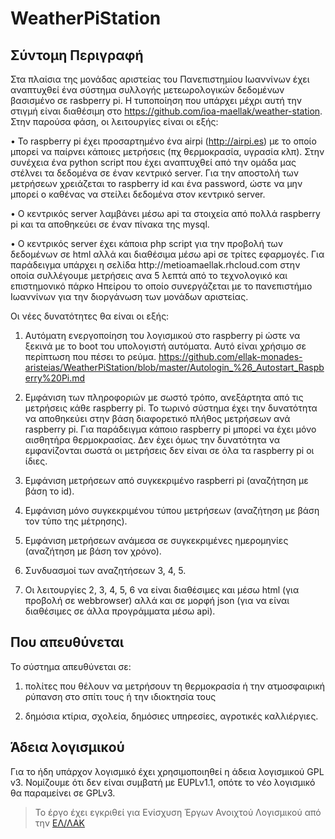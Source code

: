 # WeatherPiStation
## Σύντομη Περιγραφή
Στα πλαίσια της μονάδας αριστείας του Πανεπιστημίου Ιωαννίνων έχει αναπτυχθεί ένα σύστημα συλλογής μετεωρολογικών δεδομένων βασισμένο σε rasbperry pi. Η τυποποίηση που υπάρχει μέχρι αυτή την στιγμή είναι διαθέσιμη στο https://github.com/ioa-maellak/weather-station.
Στην παρούσα φάση, οι λειτουργίες είναι οι εξής:

• Το raspberry pi έχει προσαρτημένο ένα airpi (http://airpi.es) με το οποίο μπορεί να παίρνει κάποιες μετρήσεις (πχ θερμοκρασία, υγρασία κλπ). Στην συνέχεια ένα python script που έχει αναπτυχθεί από την ομάδα μας στέλνει τα δεδομένα σε έναν κεντρικό server. Για την αποστολή των μετρήσεων χρειάζεται το raspberry id και ένα password, ώστε να μην μπορεί ο καθένας να στείλει δεδομένα στον κεντρικό server.

• Ο κεντρικός server λαμβάνει μέσω api τα στοιχεία από πολλά raspberry pi και τα αποθηκεύει σε έναν πίνακα της mysql.

• Ο κεντρικός server έχει κάποια php script για την προβολή των δεδομένων σε html αλλά και διαθέσιμα μέσω api σε τρίτες εφαρμογές. Για παράδειγμα υπάρχει η σελίδα http://met­ioamaellak.rhcloud.com στην οποία συλλέγουμε μετρήσεις ανα 5 λεπτά από το τεχνολογικό και επιστημονικό πάρκο Ηπείρου το οποίο συνεργάζεται με το πανεπιστήμιο Ιωαννίνων για την διοργάνωση των μονάδων αριστείας.

Οι νέες δυνατότητες θα είναι οι εξής:

1. Αυτόματη ενεργοποίηση του λογισμικού στο raspberry pi ώστε να ξεκινά με το boot του υπολογιστή αυτόματα. Αυτό είναι χρήσιμο σε περίπτωση που πέσει το ρεύμα.
https://github.com/ellak-monades-aristeias/WeatherPiStation/blob/master/Autologin_%26_Autostart_Raspberry%20Pi.md

2. Εμφάνιση των πληροφοριών με σωστό τρόπο, ανεξάρτητα από τις μετρήσεις κάθε raspberry pi. Το τωρινό σύστημα έχει την δυνατότητα να αποθηκεύει στην βάση διαφορετικό πλήθος μετρήσεων ανά raspberry pi. Για παράδειγμα κάποιο raspberry pi μπορεί να έχει μόνο αισθητήρα θερμοκρασίας. Δεν έχει όμως την δυνατότητα να εμφανίζονται σωστά οι μετρήσεις δεν είναι σε όλα τα raspberry pi οι ίδιες.

3. Εμφάνιση μετρήσεων από συγκεκριμένο raspberri pi (αναζήτηση με βάση το id).

4. Εμφάνιση μόνο συγκεκριμένου τύπου μετρήσεων (αναζήτηση με βάση τον τύπο της μέτρησης).

5. Εμφάνιση μετρήσεων ανάμεσα σε συγκεκριμένες ημερομηνίες (αναζήτηση με βάση τον χρόνο).

6. Συνδυασμοί των αναζητήσεων 3, 4, 5.

7. Οι λειτουργίες 2, 3, 4, 5, 6 να είναι διαθέσιμες και μέσω html (για προβολή σε webbrowser) αλλά και σε μορφή json (για να είναι διαθέσιμες σε άλλα προγράμματα μέσω api).


## Που απευθύνεται

Το σύστημα απευθύνεται σε:

 1. πολίτες που θέλουν να μετρήσουν τη θερμοκρασία ή την ατμοσφαιρική ρύπανση στο σπίτι τους ή την ιδιοκτησία τους

 2. δημόσια κτίρια, σχολεία, δημόσιες υπηρεσίες, αγροτικές καλλιέργιες.
 
## Άδεια λογισμικού

Για το ήδη υπάρχον λογισμικό έχει χρησιμοποιηθεί η άδεια λογισμικού GPL v3.
Νομίζουμε ότι δεν είναι συμβατή με EUPLv1.1, οπότε το νέο λογισμικό θα παραμείνει σε GPLv3.

> Το έργο έχει εγκριθεί για Ενίσχυση Έργων Ανοιχτού Λογισμικού από την [ΕΛ/ΛΑΚ](https://ellak.gr/)
